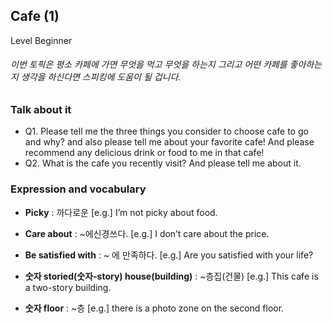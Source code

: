 ## Cafe (1)
Level Beginner
###### 이번 토픽은 평소 카페에 가면 무엇을 먹고 무엇을 하는지 그리고 어떤 카페를 좋아하는지 생각을 하신다면 스피킹에 도움이 될 겁니다.

### Talk about it
- Q1. Please tell me the three things you consider to choose cafe to go and why? and also please tell me about your favorite cafe! And please recommend any delicious drink or food to me in that cafe!- Q2. What is the cafe you recently visit? And please tell me about it.
### Expression and vocabulary
- **Picky** : 까다로운
[e.g.] I’m not picky about food.

- **Care about** : ~에신경쓰다.
[e.g.] I don’t care about the price.

- **Be satisfied with** : ~ 에 만족하다.
[e.g.] Are you satisfied with your life?

- **숫자 storied(숫자-story) house(building)** : ~층집(건물)
[e.g.] This cafe is a two-story building.

- **숫자 floor** : ~층
[e.g.] there is a photo zone on the second floor.


